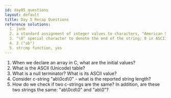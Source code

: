 ```yaml
---
id: day05_questions
layout: default
title: Day 5 Recap Questions
reference solutions:
  1. junk
  2. a standard assignment of integer values to characters, "American Standard for Code for Information Interchange". Unicode is extended version for universe (all languages).
  3. "\0" special character to denote the end of the string; 0 in ASCII
  4. 2 ("ab")
  5. strcmp function, yes
---
```


1. When we declare an array in C, what are the initial values?
2. What is the ASCII (Unicode) table?
3. What is a null terminator? What is its ASCII value?
4. Consider c-string "ab\0cd\0" - what is the reported string length?
5. How do we check if two c-strings are the same?  In addition, are these two strings the same: "ab\0cd\0" and "ab\0"?
